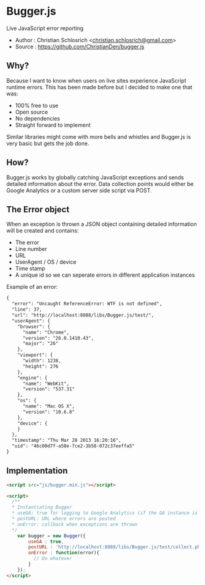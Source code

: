 # Bugger.js

Live JavaScript error reporting

* Author    : Christian Schlosrich <<christian.schlosrich@gmail.com>>
* Source    : https://github.com/ChristianDen/bugger.js

## Why?
Because I want to know when users on live sites experience JavaScript runtime errors.
This has been made before but I decided to make one that was:

* 100% free to use
* Open source
* No dependencies
* Straight forward to implement

Similar libraries might come with more bells and whistles and Bugger.js is very basic but gets the job done.
## How?
Bugger.js works by globally catching JavaScript exceptions and sends detailed information about the error. Data collection points would either be Google Analytics or a custom server side script via POST.

## The Error object
When an exception is thrown a JSON object containing detailed information will be created and contains:

* The error
* Line number
* URL
* UserAgent / OS / device
* Time stamp
* A unique id so we can seperate errors in different application instances

Example of an error:

```html
{
  "error": "Uncaught ReferenceError: WTF is not defined",
  "line": 37,
  "url": "http://localhost:8888/libs/Bugger.js/test/",
  "userAgent": {
    "browser": {
      "name": "Chrome",
      "version": "26.0.1410.43",
      "major": "26"
    },
    "viewport": {
      "width": 1238,
      "height": 276
    },
    "engine": {
      "name": "WebKit",
      "version": "537.31"
    },
    "os": {
      "name": "Mac OS X",
      "version": "10.6.8"
    },
    "device": { 
    }
  },
  "timestamp": "Thu Mar 28 2013 16:20:16",
  "uid": "46c00d7f-a58e-7ce2-3b58-072c37eeffa5"
}
```

## Implementation

```html
<script src="js/bugger.min.js"></script>

<script>
  /**
  * Instantiating Bugger
  * useGA: true for logging to Google Analytics (if the GA instance is not found this flag is ignored)
  * postURL: URL where errors are posted
  * onError: callback when exceptions are thrown
  */
    var bugger = new Bugger({
        useGA : true,
        postURL : 'http://localhost:8888/libs/Bugger.js/test/collect.php',
        onError : function(error){
          // Do whatever
        }
    });
</script>
```
